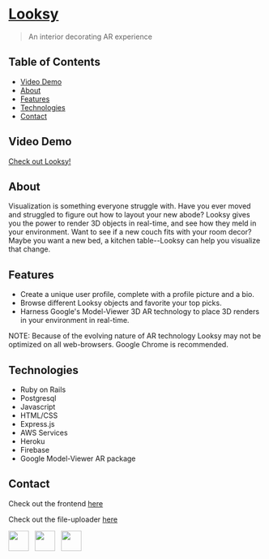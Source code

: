 # [Looksy](https://looksy-7468b.web.app/)

>An interior decorating AR experience

## Table of Contents
* [Video Demo](#intro-video)
* [About](#about)
* [Features](#features)
* [Technologies](#technologies)
* [Contact](#contact)

## Video Demo

[Check out Looksy!](https://www.youtube.com/watch?v=HPJ6KVPMPac)

## About 

Visualization is something everyone struggle with.  Have you ever moved and struggled to figure out how to layout your new abode?  Looksy gives you the power to render 3D objects in real-time, and see how they meld in your environment.  Want to see if a new couch fits with your room decor?  Maybe you want a new bed, a kitchen table--Looksy can help you visualize that change.

## Features

* Create a unique user profile, complete with a profile picture and a bio.
* Browse different Looksy objects and favorite your top picks.
* Harness Google's Model-Viewer 3D AR technology to place 3D renders in your environment in real-time.

NOTE:  Because of the evolving nature of AR technology Looksy may not be optimized on all web-browsers.  Google Chrome is recommended.

## Technologies

* Ruby on Rails
* Postgresql
* Javascript
* HTML/CSS
* Express.js
* AWS Services
* Heroku
* Firebase
* Google Model-Viewer AR package

## Contact 

Check out the frontend [here](https://github.com/TJBachorz/looksy-FE)

Check out the file-uploader [here](https://github.com/TJBachorz/looksy-file-uploader)

[<img src="https://cdn2.iconfinder.com/data/icons/social-icons-33/128/Github-512.png" width="40" height="40"/>](https://github.com/TJBachorz) &nbsp; [<img src="https://cdn2.iconfinder.com/data/icons/social-media-applications/64/social_media_applications_14-linkedin-512.png" width="40" height="40"/>](https://www.linkedin.com/in/tjbachorz/) &nbsp; [<img src="https://cdn3.iconfinder.com/data/icons/popular-services-brands-vol-2/512/medium-512.png" width="40" height="40"/>](https://tjbachorz.medium.com/)
